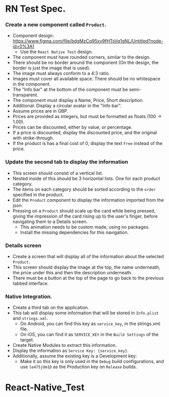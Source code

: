# RN Test Spec.

### Create a new component called `Product`.
- Component design: https://www.figma.com/file/bdgMzCq95xv9fHTsVq1gNL/Untitled?node-id=0%3A1
  - Use the `React Native Test` design.
- The component must have rounded corners, similar to the design.
- There should be no border around the component (On the design, the border is just the image that is used).
- The image must always conform to a 4:3 ratio.
- Images must cover all available space. There should be no whitespace in the component.
- The "Info bar" at the bottom of the component must be semi-transparent.
- The component must display a Name, Price, Short description.
- Additional: Display a circular avatar in the "Info bar".
- Assume prices are in GBP.
- Prices are provided as integers, but must be formatted as floats (100 -> 1.00).
- Prices can be discounted, either by value, or percentage.
- If a price is discounted, display the discounted price, and the original with strike-through.
- If the product is has a final cost of 0, display the text `Free` instead of the price.

### Update the second tab to display the information
- This screen should consist of a vertical list.
- Nested inside of this should be 3 horizontal lists. One for each product category.
- The items on each category should be sorted according to the `order` specified in the product.
- Edit the `Product` component to display the information imported from the json.
- Pressing on a `Product` should scale up the card while being pressed, giving the impression of the card rising up to the user's finger, before navigating them to a Details screen.
  - This animation needs to be custom made, using no packages.
  - Install the missing dependencies for this navigation.

### Details screen
- Create a screen that will display all of the information about the selected `Product`.
- This screen should display the image at the top, the name underneath, the price under this and then the description underneath.
- There must be a button at the top of the page to go back to the previous tabbed interface.

### Native Integration.
- Create a third tab on the application.
- This tab will display some information that will be stored in `Info.plist` and `strings.xml`.
  - On Android, you can find this key as `service_key`, in the strings.xml file.
  - On iOS, you can find it as `SERVICE_KEY` in the `Build Settings` of the target.
- Create Native Modules to extract this information.
- Display the information as `Service Key: {service_key}`.
- Additionally, assume the existing key is a Development key:
  - Make it so this key is only used in the `Debug` build configurations, and use `le475jUm1D` as the Production key on `Release` builds.
# React-Native_Test
